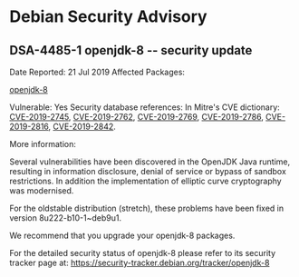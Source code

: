 
Debian Security Advisory
========================


DSA-4485-1 openjdk-8 -- security update
---------------------------------------



Date Reported:
21 Jul 2019
Affected Packages:

[openjdk-8](https://packages.debian.org/src:openjdk-8)

Vulnerable:
Yes
Security database references:
In Mitre's CVE dictionary: [CVE-2019-2745](https://security-tracker.debian.org/tracker/CVE-2019-2745), [CVE-2019-2762](https://security-tracker.debian.org/tracker/CVE-2019-2762), [CVE-2019-2769](https://security-tracker.debian.org/tracker/CVE-2019-2769), [CVE-2019-2786](https://security-tracker.debian.org/tracker/CVE-2019-2786), [CVE-2019-2816](https://security-tracker.debian.org/tracker/CVE-2019-2816), [CVE-2019-2842](https://security-tracker.debian.org/tracker/CVE-2019-2842).  

More information:

Several vulnerabilities have been discovered in the OpenJDK Java runtime,
resulting in information disclosure, denial of service or bypass of
sandbox restrictions. In addition the implementation of elliptic curve
cryptography was modernised.


For the oldstable distribution (stretch), these problems have been fixed
in version 8u222-b10-1~deb9u1.


We recommend that you upgrade your openjdk-8 packages.


For the detailed security status of openjdk-8 please refer to
its security tracker page at:
<https://security-tracker.debian.org/tracker/openjdk-8>





